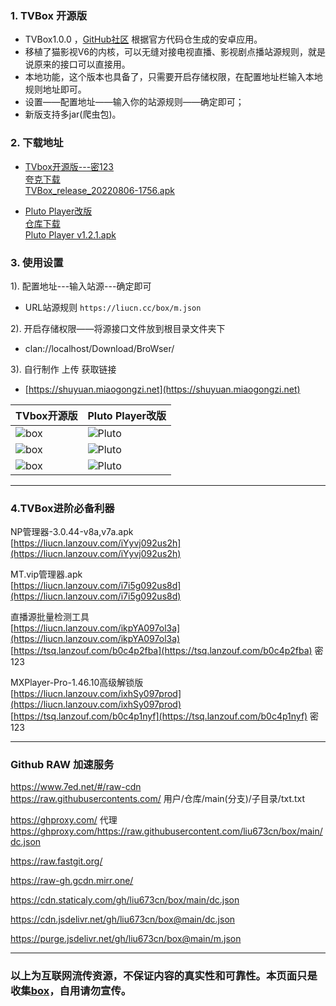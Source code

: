 ### 1. TVBox 开源版
- TVBox1.0.0 ，[GitHub社区](https://github.com/CatVodTVOfficial/TVBoxOSC) 根据官方代码仓生成的安卓应用。  
- 移植了猫影视V6的内核，可以无缝对接电视直播、影视剧点播站源规则，就是说原来的接口可以直接用。  
- 本地功能，这个版本也具备了，只需要开启存储权限，在配置地址栏输入本地规则地址即可。  
- 设置——配置地址——输入你的站源规则——确定即可；  
- 新版支持多jar(爬虫包)。
### 2. 下载地址
 - [TVbox开源版---密123](https://tsq.lanzouf.com/b0c4nr91c#123)       
   [夸克下载](https://pan.quark.cn/s/4990bab723a1)        
   [TVBox_release_20220806-1756.apk](https://liucn.lanzouv.com/ipnRI097meoh)

 - [Pluto Player改版](https://pan.quark.cn/s/d5d888f3e25d)        
   [仓库下载](https://github.com/pluto-player/updates)      
   [Pluto Player v1.2.1.apk](https://liucn.lanzouv.com/iqsfK097mesb)

### 3. 使用设置  
1). 配置地址---输入站源---确定即可  
- URL站源规则 `https://liucn.cc/box/m.json`  

2). 开启存储权限——将源接口文件放到根目录文件夹下  
- clan://localhost/Download/BroWser/  

3). 自行制作 上传 获取链接
- [https://shuyuan.miaogongzi.net](https://shuyuan.miaogongzi.net)   

TVbox开源版 |Pluto Player改版
---------|---------
![box](https://liu673cn.github.io/box/sub/img/box01.jpg) | ![Pluto](https://liu673cn.github.io/box/sub/img/Pluto01.jpg)
![box](https://liu673cn.github.io/box/sub/img/box02.jpg) | ![Pluto](https://liu673cn.github.io/box/sub/img/Pluto02.jpg)
![box](https://liu673cn.github.io/box/sub/img/box03.jpg) | ![Pluto](https://liu673cn.github.io/box/sub/img/Pluto03.jpg)

------
### 4.TVBox进阶必备利器 

NP管理器-3.0.44-v8a,v7a.apk   
[https://liucn.lanzouv.com/iYyvj092us2h](https://liucn.lanzouv.com/iYyvj092us2h)

MT.vip管理器.apk  
[https://liucn.lanzouv.com/i7i5g092us8d](https://liucn.lanzouv.com/i7i5g092us8d)

直播源批量检测工具  
[https://liucn.lanzouv.com/ikpYA097ol3a](https://liucn.lanzouv.com/ikpYA097ol3a)  
[https://tsq.lanzouf.com/b0c4p2fba](https://tsq.lanzouf.com/b0c4p2fba) 密 123  

MXPlayer-Pro-1.46.10高级解锁版   
[https://liucn.lanzouv.com/ixhSy097prod](https://liucn.lanzouv.com/ixhSy097prod)  
[https://tsq.lanzouf.com/b0c4p1nyf](https://tsq.lanzouf.com/b0c4p1nyf) 密 123   

------
### Github RAW 加速服务
https://www.7ed.net/#/raw-cdn  
https://raw.githubusercontents.com/   用户/仓库/main(分支)/子目录/txt.txt

https://ghproxy.com/  代理  
https://ghproxy.com/https://raw.githubusercontent.com/liu673cn/box/main/dc.json

https://raw.fastgit.org/

https://raw-gh.gcdn.mirr.one/

https://cdn.staticaly.com/gh/liu673cn/box/main/dc.json  

https://cdn.jsdelivr.net/gh/liu673cn/box@main/dc.json

https://purge.jsdelivr.net/gh/liu673cn/box@main/m.json

------
### 以上为互联网流传资源，不保证内容的真实性和可靠性。本页面只是收集[box](https://docs.qq.com/sheet/DWnVsZU5uSkhBSHlv?tab=BB08J2)，自用请勿宣传。

